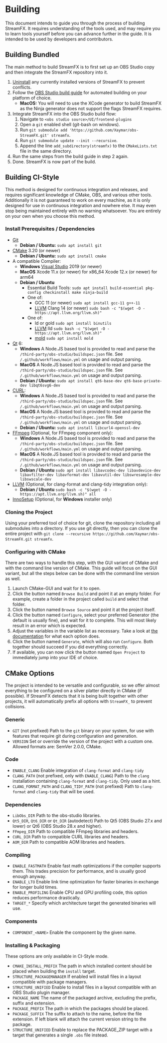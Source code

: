 # Building

This document intends to guide you through the process of building StreamFX. It requires understanding of the tools used, and may require you to learn tools yourself before you can advance further in the guide. It is intended to be used by developers and contributors.

## Building Bundled

The main method to build StreamFX is to first set up an OBS Studio copy and then integrate the StreamFX repository into it.

1. [Uninstall](Uninstallation) any currently installed versions of StreamFX to prevent conflicts.
2. Follow the [OBS Studio build guide](https://obsproject.com/wiki/install-instructions) for automated building on your platform of choice.
    - **MacOS:** You will need to use the XCode generator to build StreamFX as the Ninja generator does not support the flags StreamFX requires.
3. Integrate StreamFX into the OBS Studio build flow:
    1. Navigate to `<obs studio source>/UI/frontend-plugins`
    2. Open a `git` enabled shell (git-bash on windows).
    3. Run `git submodule add 'https://github.com/Xaymar/obs-StreamFX.git' streamfx`.
    4. Run `git submodule update --init --recursive`.
    5. Append the line `add_subdirectory(streamfx)` to the `CMakeLists.txt` file in the same directory.
4. Run the same steps from the build guide in step 2 again.
5. Done. StreamFX is now part of the build.

</details>

## Building CI-Style

This method is designed for continuous integration and releases, and requires significant knowledge of CMake, OBS, and various other tools. Additionally it is not guaranteed to work on every machine, as it is only designed for use in continuous integration and nowhere else. It may even stop being maintained entirely with no warning whatsoever. You are entirely on your own when you choose this method.

### Install Prerequisites / Dependencies

- [Git](https://git-scm.com/)
  - **Debian / Ubuntu:** `sudo apt install git`
- [CMake](https://cmake.org/) 3.20 (or newer)
  - **Debian / Ubuntu:** `sudo apt install cmake`
- A compatible Compiler:
  - **Windows**
      [Visual Studio](https://visualstudio.microsoft.com/vs/) 2019 (or newer)
  - **MacOS**
      Xcode 11.x (or newer) for x86_64
      Xcode 12.x (or newer) for arm64
  - **Debian / Ubuntu**
    - Essential Build Tools:
          `sudo apt install build-essential pkg-config checkinstall make ninja-build`
    - One of:
      - GCC 11 (or newer)
              `sudo apt install gcc-11 g++-11`
      - [LLVM](https://releases.llvm.org/) Clang 14 (or newer)
              `sudo bash -c "$(wget -O - https://apt.llvm.org/llvm.sh)"`
    - One of:
      - ld or gold
              `sudo apt install binutils`
      - [LLVM](https://releases.llvm.org/) lld
              `sudo bash -c "$(wget -O - https://apt.llvm.org/llvm.sh)"`
      - [mold](https://github.com/rui314/mold)
              `sudo apt install mold`
- [Qt](https://www.qt.io/) 6:
  - **Windows**
      A Node.JS based tool is provided to read and parse the `/third-party/obs-studio/buildspec.json` file. See `/.github/workflows/main.yml` on usage and output parsing.
  - **MacOS**
      A Node.JS based tool is provided to read and parse the `/third-party/obs-studio/buildspec.json` file. See `/.github/workflows/main.yml` on usage and output parsing.
  - **Debian / Ubuntu:**
      `sudo apt install qt6-base-dev qt6-base-private-dev libqt6svg6-dev`
- [CURL](https://curl.se/):
  - **Windows**
      A Node.JS based tool is provided to read and parse the `/third-party/obs-studio/buildspec.json` file. See `/.github/workflows/main.yml` on usage and output parsing.
  - **MacOS**
      A Node.JS based tool is provided to read and parse the `/third-party/obs-studio/buildspec.json` file. See `/.github/workflows/main.yml` on usage and output parsing.
  - **Debian / Ubuntu:**
      `sudo apt install libcurl4-openssl-dev`
- [FFmpeg](https://ffmpeg.org/) (Optional, for FFmpeg component only):
  - **Windows**
      A Node.JS based tool is provided to read and parse the `/third-party/obs-studio/buildspec.json` file. See `/.github/workflows/main.yml` on usage and output parsing.
  - **MacOS**
      A Node.JS based tool is provided to read and parse the `/third-party/obs-studio/buildspec.json` file. See `/.github/workflows/main.yml` on usage and output parsing.
  - **Debian / Ubuntu**
      `sudo apt install libavcodec-dev libavdevice-dev libavfilter-dev libavformat-dev libavutil-dev libswresample-dev libswscale-dev`
- [LLVM](https://releases.llvm.org/) (Optional, for clang-format and clang-tidy integration only):
  - **Debian / Ubuntu**
      `sudo bash -c "$(wget -O - https://apt.llvm.org/llvm.sh)" all`
- [InnoSetup](https://jrsoftware.org/isinfo.php) (Optional, for **Windows** installer only)

### Cloning the Project

Using your preferred tool of choice for git, clone the repository including all submodules into a directory. If you use git directly, then you can clone the entire project with `git clone --recursive https://github.com/Xaymar/obs-StreamFX.git streamfx`.

### Configuring with CMake

There are two ways to handle this step, with the GUI variant of CMake and with the command line version of CMake. This guide will focus on the GUI variant, but all the steps below can be done with the command line version as well.

1. Launch CMake-GUI and wait for it to open.
2. Click the button named `Browse Build` and point it at an empty folder. For example, create a folder in the project called `build` and select that folder.
3. Click the button named `Browse Source` and point it at the project itself.
4. Click the button named `Configure`, select your preferred Generator (the default is usually fine), and wait for it to complete. This will most likely result in an error which is expected.
5. Adjust the variables in the variable list as necessary. Take a look at [the documentation](#cmake-options) for what each option does.
6. Click the button named `Generate`, which will also run `Configure`. Both together should succeed if you did everything correctly.
7. If available, you can now click the button named `Open Project` to immediately jump into your IDE of choice.

</details>

## CMake Options

The project is intended to be versatile and configurable, so we offer almost everything to be configured on a silver platter directly in CMake (if possible). If StreamFX detects that it is being built together with other projects, it will automatically prefix all options with `StreamFX_` to prevent collisions.

### Generic

- `GIT` (not prefixed)
  Path to the `git` binary on your system, for use with features that require git during configuration and generation.
- `VERSION`
  Set or override the version of the project with a custom one. Allowed formats are: SemVer 2.0.0, CMake.

### Code

- `ENABLE_CLANG`
  Enable integration of `clang-format` and `clang-tidy`
- `CLANG_PATH` (not prefixed, only with `ENABLE_CLANG`)
  Path to the `clang` installation containing `clang-format` and `clang-tidy`. Only used as a hint.
- `CLANG_FORMAT_PATH` and `CLANG_TIDY_PATH` (not prefixed)
  Path to `clang-format` and `clang-tidy` that will be used.

### Dependencies

- `LibObs_DIR`
  Path to the obs-studio libraries.
- `Qt5_DIR`, `Qt6_DIR` or `Qt_DIR` (autodetect)
  Path to Qt5 (OBS Studio 27.x and lower) or Qt6 (OBS Studio 28.x and higher).
- `FFmpeg_DIR`
  Path to compatible FFmpeg libraries and headers.
- `CURL_DIR`
  Path to compatible CURL libraries and headers.
- `AOM_DIR`
  Path to compatible AOM libraries and headers.

### Compiling

- `ENABLE_FASTMATH`
  Enable fast math optimizations if the compiler supports them. This trades precision for performance, and is usually good enough anyway.
- `ENABLE_LTO`
  Enable link time optimization for faster binaries in exchange for longer build times.
- `ENABLE_PROFILING`
  Enable CPU and GPU profiling code, this option reduces performance drastically.
- `TARGET_*`
  Specify which architecture target the generated binaries will use.

### Components

- `COMPONENT_<NAME>`
  Enable the component by the given name.

### Installing & Packaging

These options are only available in CI-Style mode.

- `CMAKE_INSTALL_PREFIX`
  The path in which installed content should be placed when building the `install` target.
- `STRUCTURE_PACKAGEMANAGER`
  If enabled will install files in a layout compatible with package managers.
- `STRUCTURE_UNIFIED`
  Enable to install files in a layout compatible with an OBS Studio plugin manager.
- `PACKAGE_NAME`
  The name of the packaged archive, excluding the prefix, suffix and extension.
- `PACKAGE_PREFIX`
  The path in which the packages should be placed.
- `PACKAGE_SUFFIX`
  The suffix to attach to the name, before the file extension. If left blank will attach the current version string to the package.
- `STRUCTURE_UNIFIED`
  Enable to replace the PACKAGE_ZIP target with a target that generates a single `.obs` file instead.

</details>
